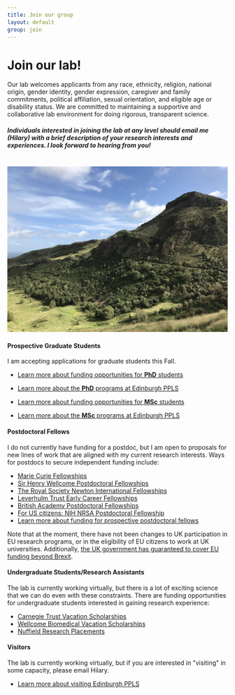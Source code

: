 ```yaml
---
title: Join our group
layout: default
group: join
---
```


# Join our lab!
Our lab welcomes applicants from any race, ethnicity, religion, national origin, gender identity, gender expression, caregiver and family commitments, political affiliation, sexual orientation, and eligible age or disability status. We are committed to maintaining a supportive and collaborative lab environment for doing rigorous, transparent science.

##### Individuals interested in joining the lab at any level should email me (Hilary) with a brief description of your research interests and experiences. I look forward to hearing from you!
<br/>

<div class="col-md-7 order-md-1">
</div>
<div class="container px-2 max-width: 100%">
<img class="img-fluid mx-auto d-block" src="/static/img/Holyrood.png" alt="Holyrood">
</div>
 
#### Prospective Graduate Students

I am accepting applications for graduate students this Fall.  

  * [Learn more about funding opportunities for **PhD** students](https://www.ed.ac.uk/ppls/psychology/prospective/postgraduate/funding-research-students)
  * [Learn more about the **PhD** programs at Edinburgh PPLS](https://www.ed.ac.uk/ppls/psychology/prospective/postgraduate/psychology-phd-programme)


  * [Learn more about funding opportunities for **MSc** students](https://www.ed.ac.uk/ppls/psychology/prospective/postgraduate/funding-msc-students)
  * [Learn more about the **MSc** programs at Edinburgh PPLS](https://www.ed.ac.uk/ppls/psychology/prospective/postgraduate/msc)


#### Postdoctoral Fellows

I do not currently have funding for a postdoc, but I am open to proposals for new lines of work that are aligned with my current research interests. Ways for postdocs to secure independent funding include:

  * [Marie Curie Fellowships](https://ec.europa.eu/research/mariecurieactions/actions/individual-fellowships_en)
  * [Sir Henry Wellcome Postdoctoral Fellowships](https://wellcome.org/grant-funding/schemes/sir-henry-wellcome-postdoctoral-fellowships)
  * [The Royal Society Newton International Fellowships](https://ec.europa.eu/research/mariecurieactions/actions/individual-fellowships_en)
  * [Leverhulm Trust Early Career Fellowships](https://www.leverhulme.ac.uk/early-career-fellowships)
  * [British Academy Postdoctoral Fellowships](https://www.thebritishacademy.ac.uk/funding/postdoctoral-fellowships/)
  * [For US citizens: NIH NRSA Postdoctoral Fellowship](https://researchtraining.nih.gov/programs/fellowships/F32)
  * [Learn more about funding for prospective postdoctoral fellows](https://ppls.ed.ac.uk/shared/postdoctoral-fellowships/)

Note that at the moment, there have not been changes to UK participation in EU research programs, or in the eligibility of EU citizens to work at UK universities. Additionally, [the UK government has guaranteed to cover EU funding beyond Brexit](https://www.gov.uk/government/news/chancellor-philip-hammond-guarantees-eu-funding-beyond-date-uk-leaves-the-eu).


#### Undergraduate Students/Research Assistants
The lab is currently working virtually, but there is a lot of exciting science that we can do even with these constraints. There are funding opportunities for undergraduate students interested in gaining research experience:
  * [Carnegie Trust Vacation Scholarships](https://www.carnegie-trust.org/award-schemes/vacation-scholarships/)
  * [Wellcome Biomedical Vacation Scholarships](https://wellcome.org/grant-funding/schemes/biomedical-vacation-scholarships)
  * [Nuffield Research Placements](https://www.nuffieldfoundation.org/students-teachers/nuffield-research-placements)


#### Visitors
The lab is currently working virtually, but if you are interested in "visiting" in some capacity, please email Hilary. 
* [Learn more about visiting Edinburgh PPLS](https://www.ed.ac.uk/ppls/psychology/research/academic-visitors)
